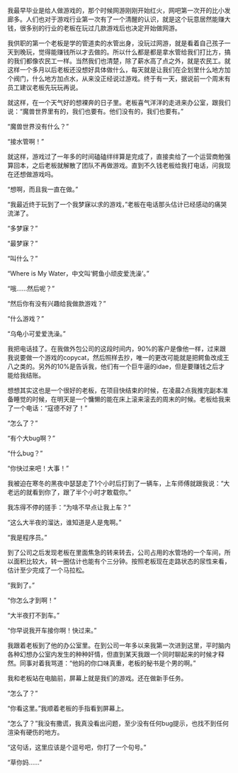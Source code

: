 我最早毕业是给人做游戏的，那个时候网游刚刚开始红火，网吧第一次开的比小发廊多。人们也对于游戏行业第一次有了一个清醒的认识，就是这个玩意居然能赚大钱，很多别的行业的老板在玩过几款游戏后也决定开始做网游。

我供职的第一个老板是学的管道卖的水管出身，没玩过网游，就是看着自己孩子一天到晚玩，觉得能赚钱所以才去做的。所以什么都是都是拿水管给我们打比方，搞的我们都像农民工一样。当然我们也清楚，除了薪水高了点之外，就是农民工。就这样一个多月以后老板还没想好具体做什么，每天就是让我们在企划里什么地方加个阀门，什么地方加点水，从来没正经说过游戏。终于有一天，据说前一个周末有员工建议老板先玩玩再说。

就这样，在一个天气好的想裸奔的日子里。老板喜气洋洋的走进来办公室，跟我们说：“魔兽世界里有的，我们也要有。他们没有的，我们也要有。”

“魔兽世界没有什么？”

“接水管啊！”

就这样，游戏过了一年多的时间磕磕绊绊算是完成了，直接卖给了一个运营商勉强算回本，之后老板就解散了团队不再做游戏。直到不久钱老板给我打电话，问我现在还想做游戏吗。

“想啊，而且我一直在做。”

“我最近终于玩到了一个我梦寐以求的游戏，”老板在电话那头估计已经感动的痛哭流涕了。

“多梦寐？”

“最梦寐？”

“叫什么？”

“Where is My Water，中文叫‘鳄鱼小顽皮爱洗澡’。”

“哦……然后呢？”

“然后你有没有兴趣给我做款游戏？”

“什么游戏？”

“乌龟小可爱爱洗澡。”

我把电话挂了。在我做外包公司的这段时间内，90%的客户是像他一样，过来跟我说要做一个游戏的copycat，然后照样去抄，唯一的更改可能就是把鳄鱼改成王八之类的。另外的10%是告诉我，他们有一个巨牛逼的idae，但是要赚钱之后才能给我结账。

想想其实这也是一个很好的老板，在项目快结束的时候，在凌晨2点我推完副本准备睡觉的时候，在明天是一个慵懒的能在床上滚来滚去的周末的时候。老板给我来了一个电话：“寇德不好了！”

“怎么了？”

“有个大bug啊？”

“什么bug？”

“你快过来吧！大事！”

我被迫在寒冬的黑夜中瑟瑟走了1个小时后打到了一辆车，上车师傅就跟我说：“大老远的就看到你了，跟了半个小时才敢载你。”

我冻得不停的搓手：“为啥不早点让我上车？”

“这么大半夜的溜达，谁知道是人是鬼啊。”

“我是程序员。”

到了公司之后发现老板在里面焦急的转来转去，公司占用的水管场的一个车间，所以面积比较大，转一圈估计也能有个三分钟。按照老板现在走路状态的尿性来看，估计至少完成了一个马拉松。

“我到了。”

“你怎么才到啊！”

“大半夜打不到车。”

“你早说我开车接你啊！快过来。”

我跟着老板到了他的办公室里。在到公司一年多以来我第一次进到这里，平时脑内各种幻想办公室内发生的种种奸情，但直到某天我跟一个同时聊起来的时候才释然。同事对着我骂道：“他妈的你口味真重，老板的秘书是个男的啊。”

我和老板站在电脑前，屏幕上就是我们的游戏。还在做新手任务。

“怎么了？”

“你看这里。”我顺着老板的手指看到屏幕上。

“怎么了？”我没有撒谎，我真没看出问题，至少没有任何bug提示，也找不到任何渲染有硬伤的地方。

“这句话，这里应该是个逗号吧，你打了一个句号。”

“草你妈……”